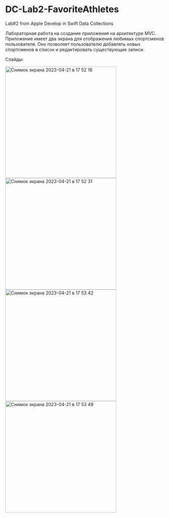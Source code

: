# DC-Lab2-FavoriteAthletes
Lab#2 from Apple Develop in Swift Data Collections

Лабораторная работа на создание приложения на архитектуре MVC. 
Приложение имеет два экрана для отображения любимых спортсменов пользователя. 
Оно позволяет пользователю добавлять новых спортсменов в список и редактировать существующие записи.

Слайды:

<img width="351" alt="Снимок экрана 2023-04-21 в 17 52 16" src="https://user-images.githubusercontent.com/78909022/233629538-f3b6d131-795d-4f46-86cb-1f002ba2837e.png">
<img width="351" alt="Снимок экрана 2023-04-21 в 17 52 31" src="https://user-images.githubusercontent.com/78909022/233629547-0195b5ce-41e6-4ef0-8de0-45895c297435.png">

<img width="351" alt="Снимок экрана 2023-04-21 в 17 53 42" src="https://user-images.githubusercontent.com/78909022/233629551-3e54ee5d-bf8f-4978-a1a9-9bd59585420a.png">
<img width="351" alt="Снимок экрана 2023-04-21 в 17 53 49" src="https://user-images.githubusercontent.com/78909022/233629558-27755c62-ad7b-49e0-82a3-0f54eac940bd.png">
